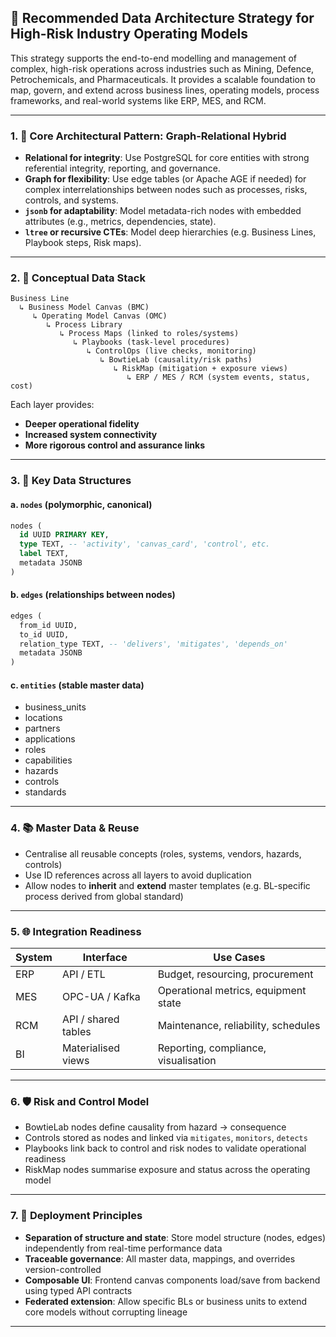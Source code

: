 ## 🧭 Recommended Data Architecture Strategy for High-Risk Industry Operating Models

This strategy supports the end-to-end modelling and management of complex, high-risk operations across industries such as Mining, Defence, Petrochemicals, and Pharmaceuticals. It provides a scalable foundation to map, govern, and extend across business lines, operating models, process frameworks, and real-world systems like ERP, MES, and RCM.

---

### 1. 🧱 Core Architectural Pattern: Graph-Relational Hybrid

- **Relational for integrity**: Use PostgreSQL for core entities with strong referential integrity, reporting, and governance.
- **Graph for flexibility**: Use edge tables (or Apache AGE if needed) for complex interrelationships between nodes such as processes, risks, controls, and systems.
- **`jsonb` for adaptability**: Model metadata-rich nodes with embedded attributes (e.g., metrics, dependencies, state).
- **`ltree` or recursive CTEs**: Model deep hierarchies (e.g. Business Lines, Playbook steps, Risk maps).

---

### 2. 🧩 Conceptual Data Stack

```text
Business Line
  ↳ Business Model Canvas (BMC)
     ↳ Operating Model Canvas (OMC)
        ↳ Process Library
           ↳ Process Maps (linked to roles/systems)
              ↳ Playbooks (task-level procedures)
                 ↳ ControlOps (live checks, monitoring)
                    ↳ BowtieLab (causality/risk paths)
                       ↳ RiskMap (mitigation + exposure views)
                          ↳ ERP / MES / RCM (system events, status, cost)
```

Each layer provides:
- **Deeper operational fidelity**
- **Increased system connectivity**
- **More rigorous control and assurance links**

---

### 3. 🔗 Key Data Structures

#### a. `nodes` (polymorphic, canonical)
```sql
nodes (
  id UUID PRIMARY KEY,
  type TEXT, -- 'activity', 'canvas_card', 'control', etc.
  label TEXT,
  metadata JSONB
)
```

#### b. `edges` (relationships between nodes)
```sql
edges (
  from_id UUID,
  to_id UUID,
  relation_type TEXT, -- 'delivers', 'mitigates', 'depends_on'
  metadata JSONB
)
```

#### c. `entities` (stable master data)
- business_units
- locations
- partners
- applications
- roles
- capabilities
- hazards
- controls
- standards

---

### 4. 📚 Master Data & Reuse

- Centralise all reusable concepts (roles, systems, vendors, hazards, controls)
- Use ID references across all layers to avoid duplication
- Allow nodes to **inherit** and **extend** master templates (e.g. BL-specific process derived from global standard)

---

### 5. 🌐 Integration Readiness

| System | Interface           | Use Cases                            |
|--------|---------------------|--------------------------------------|
| ERP    | API / ETL           | Budget, resourcing, procurement      |
| MES    | OPC-UA / Kafka      | Operational metrics, equipment state |
| RCM    | API / shared tables | Maintenance, reliability, schedules  |
| BI     | Materialised views  | Reporting, compliance, visualisation |

---

### 6. 🛡️ Risk and Control Model

- BowtieLab nodes define causality from hazard → consequence
- Controls stored as nodes and linked via `mitigates`, `monitors`, `detects`
- Playbooks link back to control and risk nodes to validate operational readiness
- RiskMap nodes summarise exposure and status across the operating model

---

### 7. 🎯 Deployment Principles

- **Separation of structure and state**: Store model structure (nodes, edges) independently from real-time performance data
- **Traceable governance**: All master data, mappings, and overrides version-controlled
- **Composable UI**: Frontend canvas components load/save from backend using typed API contracts
- **Federated extension**: Allow specific BLs or business units to extend core models without corrupting lineage

---

